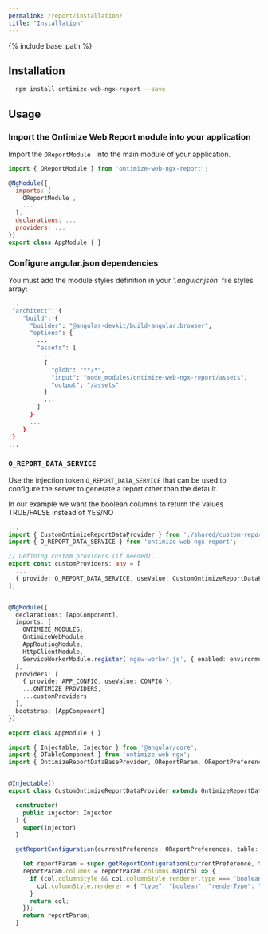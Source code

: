 ```yaml
---
permalink: /report/installation/
title: "Installation"
---
```


{% include base_path %}

## Installation

```bash
  npm install ontimize-web-ngx-report --save
```

## Usage

### Import the Ontimize Web Report module into your application

Import the `OReportModule ` into the main module of your application.

```javascript
import { OReportModule } from 'ontimize-web-ngx-report';

@NgModule({
  imports: [
    OReportModule ,
    ...
  ],
  declarations: ...
  providers: ...
})
export class AppModule { }
```


###  Configure angular.json dependencies

You must add the module styles definition in your '*.angular.json*' file styles array:

```bash
...
 "architect": {
    "build": {
      "builder": "@angular-devkit/build-angular:browser",
      "options": {
        ...
        "assets": [
          ...
          {
            "glob": "**/*",
            "input": "node_modules/ontimize-web-ngx-report/assets",
            "output": "/assets"
          }
          ...
        ]
      }
      ...
    }
 }
...
```

### `O_REPORT_DATA_SERVICE`
Use the injection token `O_REPORT_DATA_SERVICE` that can be used to configure the server to generate a report other than the default.

In our example we want the boolean columns to return the values ​​TRUE/FALSE instead of YES/NO

```ts
...
import { CustomOntimizeReportDataProvider } from './shared/custom-report-data-provider.service';
import { O_REPORT_DATA_SERVICE } from 'ontimize-web-ngx-report';

// Defining custom providers (if needed)...
export const customProviders: any = [
  ...
  { provide: O_REPORT_DATA_SERVICE, useValue: CustomOntimizeReportDataProvider }
];


@NgModule({
  declarations: [AppComponent],
  imports: [
    ONTIMIZE_MODULES,
    OntimizeWebModule,
    AppRoutingModule,
    HttpClientModule,
    ServiceWorkerModule.register('ngsw-worker.js', { enabled: environment.production })
  ],
  providers: [
    { provide: APP_CONFIG, useValue: CONFIG },
    ...ONTIMIZE_PROVIDERS,
    ...customProviders
  ],
  bootstrap: [AppComponent]
})

export class AppModule { }

```

```ts
import { Injectable, Injector } from '@angular/core';
import { OTableComponent } from 'ontimize-web-ngx';
import { OntimizeReportDataBaseProvider, OReportParam, OReportPreferences } from 'ontimize-web-ngx-report';


@Injectable()
export class CustomOntimizeReportDataProvider extends OntimizeReportDataBaseProvider{

  constructor(
    public injector: Injector
  ) {
    super(injector)
  }

  getReportConfiguration(currentPreference: OReportPreferences, table: OTableComponent): OReportParam {

    let reportParam = super.getReportConfiguration(currentPreference, table);
    reportParam.columns = reportParam.columns.map(col => {
      if (col.columnStyle && col.columnStyle.renderer.type === 'boolean') {
        col.columnStyle.renderer = { "type": "boolean", "renderType": "string", "trueValue": "VERDADERO", "falseValue": "FALSO" };
      }
      return col;
    });
    return reportParam;
  }


```